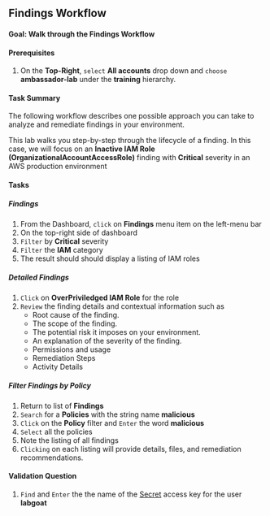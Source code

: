 ## Findings Workflow
#### Goal:  Walk through the Findings Workflow

#### Prerequisites
1.  On the **Top-Right**, `select` **All accounts** drop down and `choose` **ambassador-lab** under the **training** hierarchy. 


#### Task Summary

The following workflow describes one possible approach you can take to analyze 
and remediate findings in your environment. 

This lab walks you step-by-step through the lifecycle of a finding. 
In this case, we will focus on an **Inactive IAM Role  (OrganizationalAccountAccessRole)** finding 
with **Critical** severity in an AWS production environment


#### Tasks
##### Findings

1.  From the Dashboard, `click` on  **Findings** menu item on the left-menu bar
1.  On the top-right side of dashboard
1.  `Filter` by **Critical** severity
1.  `Filter` the **IAM** category
1.  The result should  should display a listing of IAM roles

##### Detailed Findings
1.  `Click` on **OverPriviledged IAM Role** for the role 
1.  `Review` the finding details and contextual information such as
    - Root cause of the finding.
    - The scope of the finding.
    - The potential risk it imposes on your environment.
    - An explanation of the severity of the finding.
    - Permissions and usage
    - Remediation Steps
    - Activity Details


##### Filter Findings by Policy

1.  Return to list of **Findings**
1.  `Search` for a **Policies** with the string name **malicious**
1.  `Click` on the **Policy** filter and `Enter` the word **malicious**
1.  `Select` all the policies
1.  Note the listing of all findings
1.  `Clicking` on each listing will provide details, files, and remediation recommendations.

#### Validation Question

1.  `Find` and `Enter` the the name of the <u>Secret</u> access key for the user **labgoat**


<!--
Find a CloudFormation template that has a **secret** *access key* embedded in the CFN file.  

1.  Search, in the Findings menu, for the name of the Policy with the string **secrets**

-->